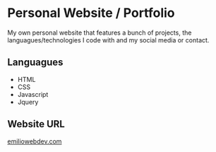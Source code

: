 # Personal Website / Portfolio
My own personal website that features a bunch of projects, the languagues/technologies I code with and my social media or contact.

## Languagues
- HTML
- CSS
- Javascript
- Jquery

## Website URL
[emiliowebdev.com](https://www.emiliowebdev.com)
